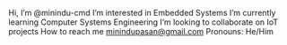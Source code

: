 Hi, I’m @minindu-cmd
I’m interested in Embedded Systems
I’m currently learning Computer Systems Engineering
I’m looking to collaborate on IoT projects
How to reach me minindupasan@gmail.com
Pronouns: He/Him
